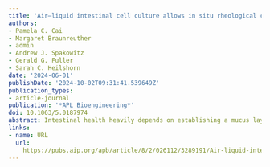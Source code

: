 ```yaml
---
title: 'Air–liquid intestinal cell culture allows in situ rheological characterization of intestinal mucus'
authors:
- Pamela C. Cai
- Margaret Braunreuther
- admin
- Andrew J. Spakowitz
- Gerald G. Fuller
- Sarah C. Heilshorn
date: '2024-06-01'
publishDate: '2024-10-02T09:31:41.539649Z'
publication_types:
- article-journal
publication: '*APL Bioengineering*'
doi: 10.1063/5.0187974
abstract: Intestinal health heavily depends on establishing a mucus layer within the gut with physical properties that strike a balance between being sufficiently elastic to keep out harmful pathogens yet viscous enough to flow and turnover the contents being digested. Studies investigating dysfunction of the mucus layer in the intestines  are largely confined to animal models, which require invasive procedures to collect the mucus fluid. In this work, we develop a nondestructive method to study intestinal mucus. We use an air–liquid interface culture of primary human intestinal epithelial cells that exposes their apical surface to allow in situ analysis of the mucus layer. Mucus collection is not only invasive but also disrupts the mucus microstructure, which plays a crucial role in the interaction between mucus and the gut microbiome. Therefore, we leverage a noninvasive rheology technique that probes the mechanical properties of the mucus without removal from the culture. Finally, to demonstrate biomedical uses for this cell culture system, we characterize the biochemical and biophysical properties of intestinal mucus due to addition of the cytokine IL-13 to recapitulate the gut environment of Nippostrongylus brasiliensis infection.
links:
- name: URL
  url: 
    https://pubs.aip.org/apb/article/8/2/026112/3289191/Air-liquid-intestinal-cell-culture-allows-in-situ
---
```

